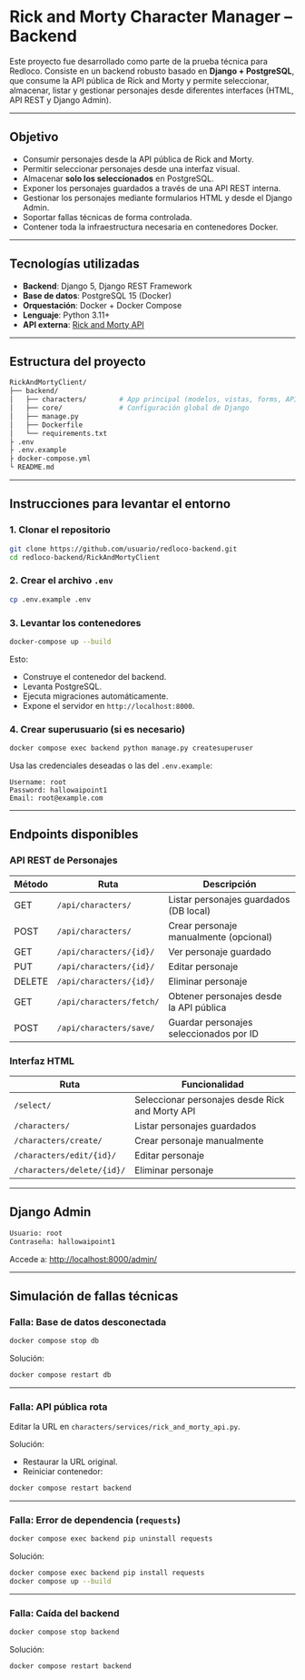 # Rick and Morty Character Manager – Backend

Este proyecto fue desarrollado como parte de la prueba técnica para Redloco. Consiste en un backend robusto basado en **Django + PostgreSQL**, que consume la API pública de Rick and Morty y permite seleccionar, almacenar, listar y gestionar personajes desde diferentes interfaces (HTML, API REST y Django Admin).

---

## Objetivo

- Consumir personajes desde la API pública de Rick and Morty.
- Permitir seleccionar personajes desde una interfaz visual.
- Almacenar **solo los seleccionados** en PostgreSQL.
- Exponer los personajes guardados a través de una API REST interna.
- Gestionar los personajes mediante formularios HTML y desde el Django Admin.
- Soportar fallas técnicas de forma controlada.
- Contener toda la infraestructura necesaria en contenedores Docker.

---

## Tecnologías utilizadas

- **Backend**: Django 5, Django REST Framework
- **Base de datos**: PostgreSQL 15 (Docker)
- **Orquestación**: Docker + Docker Compose
- **Lenguaje**: Python 3.11+
- **API externa**: [Rick and Morty API](https://rickandmortyapi.com/api/character)

---

## Estructura del proyecto

```bash
RickAndMortyClient/
├── backend/
│   ├── characters/        # App principal (modelos, vistas, forms, API, templates)
│   ├── core/              # Configuración global de Django
│   ├── manage.py
│   ├── Dockerfile
│   └── requirements.txt
├ .env
├ .env.example
├ docker-compose.yml
└ README.md
```

---

## Instrucciones para levantar el entorno

### 1. Clonar el repositorio

```bash
git clone https://github.com/usuario/redloco-backend.git
cd redloco-backend/RickAndMortyClient
```

### 2. Crear el archivo `.env`

```bash
cp .env.example .env
```

### 3. Levantar los contenedores

```bash
docker-compose up --build
```

Esto:

- Construye el contenedor del backend.
- Levanta PostgreSQL.
- Ejecuta migraciones automáticamente.
- Expone el servidor en `http://localhost:8000`.

### 4. Crear superusuario (si es necesario)

```bash
docker compose exec backend python manage.py createsuperuser
```

Usa las credenciales deseadas o las del `.env.example`:

```
Username: root
Password: hallowaipoint1
Email: root@example.com
```

---

## Endpoints disponibles

### API REST de Personajes

| Método | Ruta                     | Descripción                             |
|--------|--------------------------|-----------------------------------------|
| GET    | `/api/characters/`       | Listar personajes guardados (DB local)  |
| POST   | `/api/characters/`       | Crear personaje manualmente (opcional)  |
| GET    | `/api/characters/{id}/`  | Ver personaje guardado                  |
| PUT    | `/api/characters/{id}/`  | Editar personaje                        |
| DELETE | `/api/characters/{id}/`  | Eliminar personaje                      |
| GET    | `/api/characters/fetch/` | Obtener personajes desde la API pública |
| POST   | `/api/characters/save/`  | Guardar personajes seleccionados por ID |

### Interfaz HTML

| Ruta                       | Funcionalidad                                   |
|----------------------------|-------------------------------------------------|
| `/select/`                 | Seleccionar personajes desde Rick and Morty API |
| `/characters/`             | Listar personajes guardados                     |
| `/characters/create/`      | Crear personaje manualmente                     |
| `/characters/edit/{id}/`   | Editar personaje                                |
| `/characters/delete/{id}/` | Eliminar personaje                              |

---

## Django Admin

```bash
Usuario: root
Contraseña: hallowaipoint1
```

Accede a: [http://localhost:8000/admin/](http://localhost:8000/admin/)

---

## Simulación de fallas técnicas

### Falla: Base de datos desconectada

```bash
docker compose stop db
```

Solución:

```bash
docker compose restart db
```

---

### Falla: API pública rota

Editar la URL en `characters/services/rick_and_morty_api.py`.

Solución:

- Restaurar la URL original.
- Reiniciar contenedor:

```bash
docker compose restart backend
```

---

### Falla: Error de dependencia (`requests`)

```bash
docker compose exec backend pip uninstall requests
```

Solución:

```bash
docker compose exec backend pip install requests
docker compose up --build
```

---

### Falla: Caída del backend

```bash
docker compose stop backend
```

Solución:

```bash
docker compose restart backend
```
